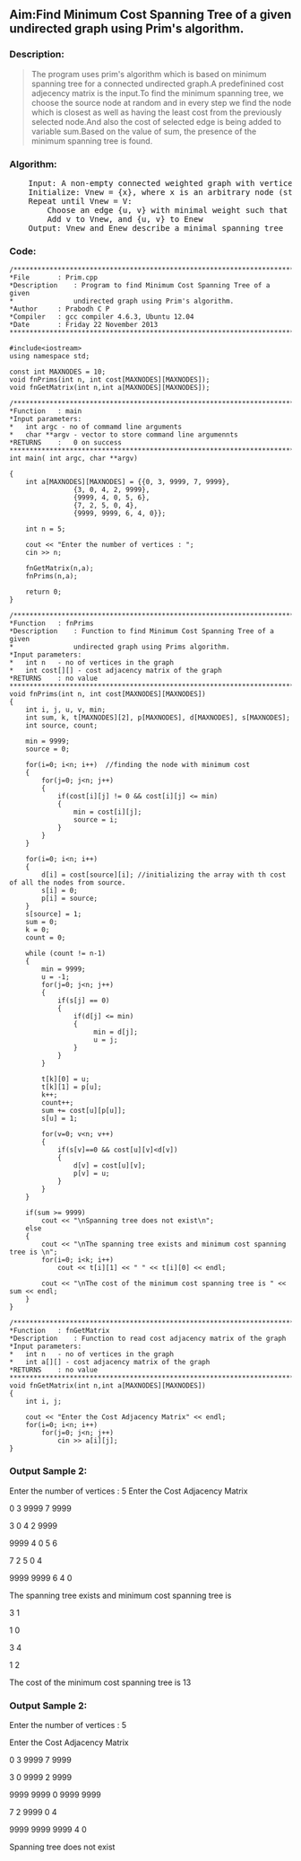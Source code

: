 ## Aim:Find Minimum Cost Spanning Tree of a given undirected graph using Prim's algorithm.
### Description:
>The program uses prim's algorithm which is based on minimum spanning tree for a connected undirected graph.A predefinined cost adjecency matrix is the input.To find the minimum spanning tree, we choose the source node at random and in every step we find the node which is closest as well as having the least cost from the previously selected node.And also the cost of selected edge is being added to variable sum.Based on the value of sum, the presence of the minimum spanning tree is found.

### Algorithm:

 <pre>    Input: A non-empty connected weighted graph with vertices V and edges E (the weights can be negative).
    Initialize: Vnew = {x}, where x is an arbitrary node (starting point) from V, Enew = {}
    Repeat until Vnew = V:
        Choose an edge {u, v} with minimal weight such that u is in Vnew and v is not (if there are multiple edges with the same weight, any of them may be picked)
        Add v to Vnew, and {u, v} to Enew
    Output: Vnew and Enew describe a minimal spanning tree</pre>

### Code:

	/******************************************************************************
	*File		: Prim.cpp
	*Description	: Program to find Minimum Cost Spanning Tree of a given 
	*				undirected graph using Prim's algorithm.
	*Author		: Prabodh C P
	*Compiler	: gcc compiler 4.6.3, Ubuntu 12.04
	*Date		: Friday 22 November 2013 
	******************************************************************************/

	#include<iostream> 
	using namespace std;

	const int MAXNODES = 10;
	void fnPrims(int n, int cost[MAXNODES][MAXNODES]);
	void fnGetMatrix(int n,int a[MAXNODES][MAXNODES]);

	/******************************************************************************
	*Function	: main
	*Input parameters:
	*	int argc - no of commamd line arguments
	*	char **argv - vector to store command line argumennts
	*RETURNS	:	0 on success
	******************************************************************************/
	int main( int argc, char **argv)

	{
		int a[MAXNODES][MAXNODES] = {{0, 3, 9999, 7, 9999},
					{3, 0, 4, 2, 9999},
					{9999, 4, 0, 5, 6},
					{7, 2, 5, 0, 4},
					{9999, 9999, 6, 4, 0}};

		int n = 5;

		cout << "Enter the number of vertices : ";
		cin >> n;

		fnGetMatrix(n,a);
		fnPrims(n,a);

		return 0;
	}

	/******************************************************************************
	*Function	: fnPrims
	*Description	: Function to find Minimum Cost Spanning Tree of a given 
	*				undirected graph using Prims algorithm.
	*Input parameters:
	*	int n	- no of vertices in the graph
	*	int cost[][] - cost adjacency matrix of the graph
	*RETURNS	: no value
	******************************************************************************/
	void fnPrims(int n, int cost[MAXNODES][MAXNODES])
	{
		int i, j, u, v, min;
		int sum, k, t[MAXNODES][2], p[MAXNODES], d[MAXNODES], s[MAXNODES];
		int source, count;

		min = 9999;
		source = 0;

		for(i=0; i<n; i++)  //finding the node with minimum cost
		{
			for(j=0; j<n; j++)
			{
				if(cost[i][j] != 0 && cost[i][j] <= min) 
				{
					min = cost[i][j];
					source = i;
				}
			}
		}

		for(i=0; i<n; i++)
		{
			d[i] = cost[source][i]; //initializing the array with th cost of all the nodes from source.
			s[i] = 0;
			p[i] = source;
		}
		s[source] = 1;
		sum = 0;
		k = 0;
		count = 0;

		while (count != n-1)
		{
			min = 9999;
			u = -1;
			for(j=0; j<n; j++)
			{
				if(s[j] == 0)
				{
					if(d[j] <= min)
					{
						 min = d[j];
						 u = j;
					}
				}
			}

			t[k][0] = u;
			t[k][1] = p[u];
			k++;
			count++;
			sum += cost[u][p[u]];
			s[u] = 1;

			for(v=0; v<n; v++)
			{
				if(s[v]==0 && cost[u][v]<d[v])
				{
					d[v] = cost[u][v];
					p[v] = u;
				}
			}
		}

		if(sum >= 9999)
			cout << "\nSpanning tree does not exist\n";
		else
		{
			cout << "\nThe spanning tree exists and minimum cost spanning tree is \n";
			for(i=0; i<k; i++)
				cout << t[i][1] << " " << t[i][0] << endl;

			cout << "\nThe cost of the minimum cost spanning tree is " << sum << endl;
		}
	}

	/******************************************************************************
	*Function	: fnGetMatrix
	*Description	: Function to read cost adjacency matrix of the graph
	*Input parameters:
	*	int n	- no of vertices in the graph
	*	int a[][] - cost adjacency matrix of the graph
	*RETURNS	: no value
	******************************************************************************/
	void fnGetMatrix(int n,int a[MAXNODES][MAXNODES])
	{
		int i, j;

	    cout << "Enter the Cost Adjacency Matrix" << endl;
		for(i=0; i<n; i++)
			for(j=0; j<n; j++)
				cin >> a[i][j];
	}


### Output Sample 2:
Enter the number of vertices : 5
Enter the Cost Adjacency Matrix

0	3	9999	7	9999

3	0	4	2	9999

9999	4	0	5	6

7	2	5	0	4

9999	9999	6	4	0


The spanning tree exists and minimum cost spanning tree is 

3 1

1 0

3 4

1 2

The cost of the minimum cost spanning tree is 13

### Output Sample 2:

Enter the number of vertices : 5

Enter the Cost Adjacency Matrix


0	3	9999	7	9999

3	0	9999	2	9999

9999	9999	0	9999	9999

7	2	9999	0	4

9999	9999	9999	4	0

Spanning tree does not exist


